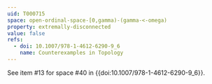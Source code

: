 ```yaml
---
uid: T000715
space: open-ordinal-space-[0,gamma)-(gamma-<-omega)
property: extremally-disconnected
value: false
refs:
  - doi: 10.1007/978-1-4612-6290-9_6
    name: Counterexamples in Topology
---
```

See item #13 for space #40 in {{doi:10.1007/978-1-4612-6290-9_6}}.
